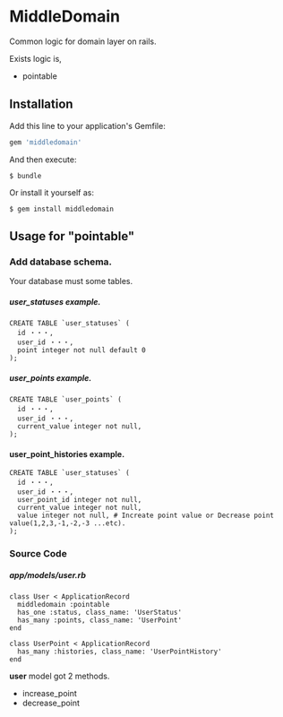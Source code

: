 # MiddleDomain

Common logic for domain layer on rails.

Exists logic is,

- pointable

## Installation

Add this line to your application's Gemfile:

```ruby
gem 'middledomain'
```

And then execute:

    $ bundle

Or install it yourself as:

    $ gem install middledomain

## Usage for "pointable"

### Add database schema.

Your database must some tables.

##### user_statuses example.

```
CREATE TABLE `user_statuses` (
  id ・・・,
  user_id ・・・,
  point integer not null default 0
);
```

##### user_points example.

```
CREATE TABLE `user_points` (
  id ・・・,
  user_id ・・・,
  current_value integer not null,
);
```

#### user_point_histories example.

```
CREATE TABLE `user_statuses` (
  id ・・・,
  user_id ・・・,
  user_point_id integer not null,
  current_value integer not null,
  value integer not null, # Increate point value or Decrease point value(1,2,3,-1,-2,-3 ...etc).
);
```

### Source Code

##### app/models/user.rb

```
class User < ApplicationRecord
  middledomain :pointable
  has_one :status, class_name: 'UserStatus'
  has_many :points, class_name: 'UserPoint'
end
```

```
class UserPoint < ApplicationRecord
  has_many :histories, class_name: 'UserPointHistory'
end
```

**user** model got 2 methods.

- increase_point
- decrease_point


